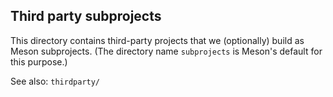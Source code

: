 Third party subprojects
-----------------------

This directory contains third-party projects that we (optionally) build as
Meson subprojects. (The directory name `subprojects` is Meson's default for
this purpose.)

See also: `thirdparty/`
